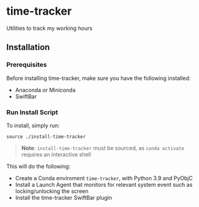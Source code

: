 # time-tracker

Utilities to track my working hours

## Installation

### Prerequisites

Before installing time-tracker, make sure you have the following installed:

* Anaconda or Miniconda
* SwiftBar

### Run Install Script

To install, simply run:

```source ./install-time-tracker```

> **Note**: `install-time-tracker` must be sourced, as `conda activate` requires an interactive shell

This will do the following:

* Create a Conda enviroment `time-tracker`, with Python 3.9 and PyObjC
* Install a Launch Agent that monitors for relevant system event such as locking/unlocking the screen
* Install the time-tracker SwiftBar plugin 